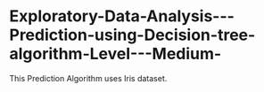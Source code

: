 # Exploratory-Data-Analysis---Prediction-using-Decision-tree-algorithm-Level---Medium-
This Prediction Algorithm uses Iris dataset.
